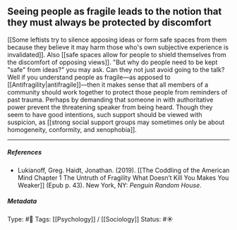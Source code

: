## Seeing people as fragile leads to the notion that they must always be protected by discomfort # 

[[Some leftists try to silence apposing ideas or form safe spaces from them because they believe it may harm those who's own subjective experience is invalidated]]. Also [[safe spaces allow for people to shield themselves from the discomfort of opposing views]]. "But why do people need to be kept "safe" from ideas?" you may ask. Can they not just avoid going to the talk? Well if you understand people as fragile—as apposed to [[Antifragility|antifragile]]—then it makes sense that all members of a community should work together to protect those people from reminders of past trauma. Perhaps by demanding that someone in with authoritative power prevent the threatening speaker from being heard. Though they seem to have good intentions, such support should be viewed with suspicion, as [[strong social support groups may sometimes only be about homogeneity, conformity, and xenophobia]].

___

##### References

- Lukianoff, Greg. Haidt, Jonathan. (2019). [[The Coddling of the American Mind Chapter 1 The Untruth of Fragility What Doesn’t Kill You Makes You Weaker]] (Epub p. 43). New York, NY: _Penguin Random House_.

##### Metadata

Type: #🔴 
Tags: [[Psychology]] / [[Sociology]]
Status: #☀️ 